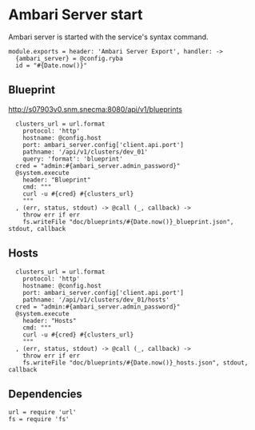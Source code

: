
# Ambari Server start

Ambari server is started with the service's syntax command.

    module.exports = header: 'Ambari Server Export', handler: ->
      {ambari_server} = @config.ryba
      id = "#{Date.now()}"

## Blueprint

http://s07903v0.snm.snecma:8080/api/v1/blueprints

      clusters_url = url.format
        protocol: 'http'
        hostname: @config.host
        port: ambari_server.config['client.api.port']
        pathname: '/api/v1/clusters/dev_01'
        query: 'format': 'blueprint'
      cred = "admin:#{ambari_server.admin_password}"
      @system.execute
        header: "Blueprint"
        cmd: """
        curl -u #{cred} #{clusters_url}
        """
      , (err, status, stdout) -> @call (_, callback) ->
        throw err if err
        fs.writeFile "doc/blueprints/#{Date.now()}_blueprint.json", stdout, callback

## Hosts

      clusters_url = url.format
        protocol: 'http'
        hostname: @config.host
        port: ambari_server.config['client.api.port']
        pathname: '/api/v1/clusters/dev_01/hosts'
      cred = "admin:#{ambari_server.admin_password}"
      @system.execute
        header: "Hosts"
        cmd: """
        curl -u #{cred} #{clusters_url}
        """
      , (err, status, stdout) -> @call (_, callback) ->
        throw err if err
        fs.writeFile "doc/blueprints/#{Date.now()}_hosts.json", stdout, callback

## Dependencies

    url = require 'url'
    fs = require 'fs'
